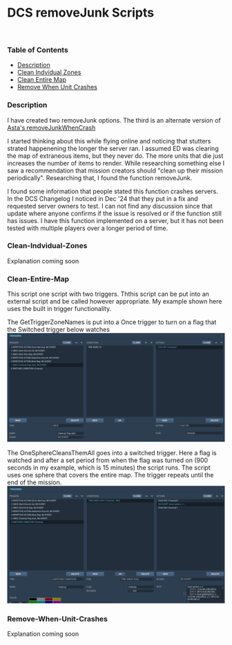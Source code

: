 # DCS removeJunk Scripts
​
### Table of Contents
- [Description](#Description)
- [Clean Indvidual Zones](#Clean-Indvidual-Zones)
- [Clean Entire Map](#Clean-Entire-Map)
- [Remove When Unit Crashes](#Remove-When-Unit-Crashes)
​
### Description
I have created two removeJunk options. The third is an alternate version of [Asta's removeJunkWhenCrash](https://github.com/frasta/DCS_script_removeJunkWhenCrash/)

I started thinking about this while flying online and noticing that stutters strated happenening the longer the server ran. I assumed ED was clearing the map of extraneous items, but they never do. The more units that die just increases the number of items to render. While researching something else I saw a recommendation that mission creators should "clean up their mission periodically". Researching that, I found the function removeJunk.

I found some information that people stated this function crashes servers. In the DCS Changelog I noticed in Dec '24 that they put in a fix and requested server owners to test. I can not find any discussion since that update where anyone confirms if the issue is resolved or if the function still has issues. I have this function implemented on a server, but it has not been tested with multiple players over a longer period of time.
​
### Clean-Indvidual-Zones
Explanation coming soon
​
### Clean-Entire-Map
This script one script with two triggers. Ththis script can be put into an external script and be called however appropriate. My example shown here uses the built in trigger functionality. 

The GetTriggerZoneNames is put into a Once trigger to turn on a flag that the Switched trigger below watches 
![Image](readme_images/MultipleZones-1.png)

The OneSphereCleansThemAll goes into a switched trigger. Here a flag is watched and after a set period from when the flag was turned on (900 seconds in my example, which is 15 minutes) the script runs. The script uses one sphere that covers the entire map. The trigger repeats until the end of the mission.
![Image](readme_images/MultipleZones-2.png)


### Remove-When-Unit-Crashes
Explanation coming soon
​
